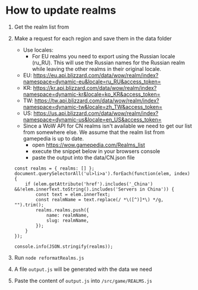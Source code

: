 # How to update realms

1. Get the realm list from
2. Make a request for each region and save them in the data folder

   - Use locales:
     - For EU realms you need to export using the Russian locale (ru_RU). This will use the Russian names for the Russian realm while leaving the other realms in their original locale.
   - EU: https://eu.api.blizzard.com/data/wow/realm/index?namespace=dynamic-eu&locale=ru_RU&access_token=
   - KR: https://kr.api.blizzard.com/data/wow/realm/index?namespace=dynamic-kr&locale=ko_KR&access_token=
   - TW: https://tw.api.blizzard.com/data/wow/realm/index?namespace=dynamic-tw&locale=zh_TW&access_token=
   - US: https://us.api.blizzard.com/data/wow/realm/index?namespace=dynamic-us&locale=en_US&access_token=
   - Since a WoW API for CN realms isn't available we need to get our list from somewhere else. We assume that the realm list from gamepedia is up to date.
     - open https://wow.gamepedia.com/Realms_list
     - execute the snippet below in your browsers console
     - paste the output into the data/CN.json file

   ```
   const realms = { realms: [] };
   document.querySelectorAll('ul>li>a').forEach(function(elem, index) {
       if (elem.getAttribute('href').includes('_China') &&!elem.innerText.toString().includes('Servers in China')) {
           const text = elem.innerText;
           const realmName = text.replace(/ *\([^)]*\) */g, "").trim();
           realms.realms.push({
               name: realmName,
               slug: realmName,
           });
       }
   });

   console.info(JSON.stringify(realms));
   ```

3. Run `node reformatRealms.js`
4. A file `output.js` will be generated with the data we need
5. Paste the content of `output.js` into `/src/game/REALMS.js`
